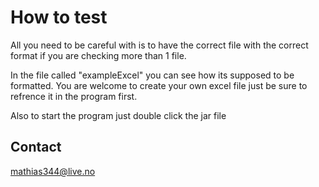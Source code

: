 # How to test #
All you need to be careful with is to have the correct file with the correct format if you
are checking more than 1 file.

In the file called "exampleExcel" you can see how its supposed to be formatted.
You are welcome to create your own excel file just be sure to refrence it in the program first.

Also to start the program just double click the jar file

## Contact ##
mathias344@live.no